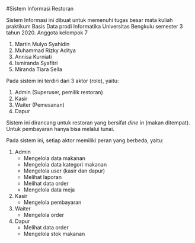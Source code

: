 #Sistem Informasi Restoran

Sistem Informasi ini dibuat untuk memenuhi tugas besar mata kuliah praktikum Basis Data prodi Informatika Universitas Bengkulu semester 3 tahun 2020.
Anggota kelompok 7
1. Martin Mulyo Syahidin
2. Muhammad Rizky Aditya
3. Annisa Kurniati
4. Ismiranda Syafitri
5. Miranda Tiara Sella

Pada sistem ini terdiri dari 3 aktor (role), yaitu:
1. Admin (Superuser, pemilik restoran)
2. Kasir
3. Waiter (Pemesanan)
4. Dapur

Sistem ini dirancang untuk restoran yang bersifat *dine in* (makan ditempat). Untuk pembayaran hanya bisa melalui tunai.

Pada sistem ini, setiap aktor memiliki peran yang berbeda, yaitu:
1. Admin
   - Mengelola data makanan
   - Mengelola data kategori makanan
   - Mengelola user (kasir dan dapur)
   - Melihat laporan
   - Melihat data order
   - Mengelola data meja
2. Kasir
   - Mengelola pembayaran
3. Waiter
   - Mengelola order
4. Dapur
   - Melihat data order
   - Mengelola stok makanan
